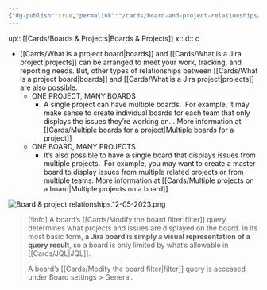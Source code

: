 ```yaml
---
{"dg-publish":true,"permalink":"/cards/board-and-project-relationships/"}
---
```


up:: [[Cards/Boards & Projects\|Boards & Projects]] 
x:: 
d:: c

- [[Cards/What is a project board\|boards]] and [[Cards/What is a Jira project\|projects]] can be arranged to meet your work, tracking, and reporting needs. But, other types of relationships between [[Cards/What is a project board\|boards]] and [[Cards/What is a Jira project\|projects]] are also possible. 
	- ONE PROJECT, MANY BOARDS
		- A single project can have multiple boards.  For example, it may make sense to create individual boards for each team that only displays the issues they’re working on. . More information at [[Cards/Multiple boards for a project\|Multiple boards for a project]]
	- ONE BOARD, MANY PROJECTS
		- It’s also possible to have a single board that displays issues from multiple projects.  For example, you may want to create a master board to display issues from multiple related projects or from multiple teams. More information at [[Cards/Multiple projects on a board\|Multiple projects on a board]]

![Board & project relationships.12-05-2023.png](/img/user/Extras/Images/Board%20&%20project%20relationships.12-05-2023.png)

>[!info]
>A board’s [[Cards/Modify the board filter\|filter]] query determines what projects and issues are displayed on the board. In its most basic form, **a Jira board is simply a visual representation of a query result**, so a board is only limited by what’s allowable in [[Cards/JQL\|JQL]].
>
>A board’s [[Cards/Modify the board filter\|filter]]  query is accessed under Board settings > General.






